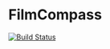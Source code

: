 # FilmCompass
[![Build Status](https://travis-ci.org/saied89/FilmCompass.svg?branch=master)](https://travis-ci.org/saied89/FilmCompass)
